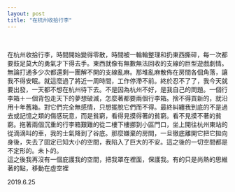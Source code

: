 ```yaml
---
layout: post
title: "在杭州收拾行李"
---
```


  
&nbsp;
&nbsp;


在杭州收拾行李，時間開始變得零散，時間被一輪輪整理和扔東西撕碎，每一次都要鼓足莫大的勇氣才下得去手。東西就像有無數無法回收的支線的巨型遊戲劇情。無論打通多少次都還剩一團解不開的支線亂麻。那堆亂麻散佈在房間各個角落，讓我不得安眠。就這麼過了將近一周時間，工作停滯不前。終於忍不了了，我今天就要出發，一天都不想在杭州待下去。不是因為杭州不好，是我自己的問題。一個行李箱＋一個背包走天下的夢想破滅，怎麼著都要兩個行李箱。捨不得買新的，就沿用十年舊箱。對它們完全無感情，只想擺脫它們而不得。最終糾纏我到底的不是過去或記憶之類的傷感玩意，而是貧窮，看得見摸得著的貧窮。看不見摸不著的貧窮。拖著兩個沉重的行李箱艱難的從二樓下樓挪到小區門口，坐上開往杭州東站的從滴滴叫的車，我的士氣降到了谷底。那麼嫌棄的房間，一旦徹底離開它把它拋向身後，失去了固定已知大小的空間，我陷入了巨大的不安。這之後的一切空間都是不定形的。未卜的。
<br>這之後我再沒有一個庇護我的空間，把我罩在裡面，保護我。有的只是尚熱的思維著的點，移動在虛空裡

2019.6.25